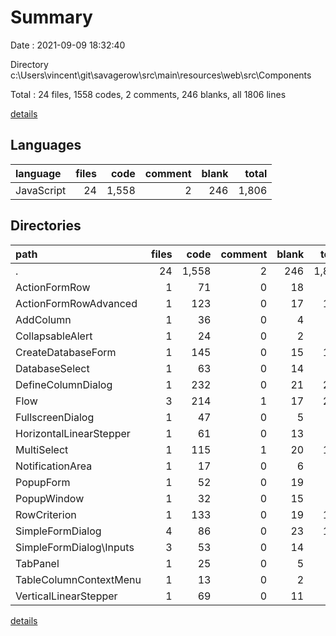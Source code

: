 # Summary

Date : 2021-09-09 18:32:40

Directory c:\Users\vincent\git\savagerow\src\main\resources\web\src\Components

Total : 24 files,  1558 codes, 2 comments, 246 blanks, all 1806 lines

[details](details.md)

## Languages
| language | files | code | comment | blank | total |
| :--- | ---: | ---: | ---: | ---: | ---: |
| JavaScript | 24 | 1,558 | 2 | 246 | 1,806 |

## Directories
| path | files | code | comment | blank | total |
| :--- | ---: | ---: | ---: | ---: | ---: |
| . | 24 | 1,558 | 2 | 246 | 1,806 |
| ActionFormRow | 1 | 71 | 0 | 18 | 89 |
| ActionFormRowAdvanced | 1 | 123 | 0 | 17 | 140 |
| AddColumn | 1 | 36 | 0 | 4 | 40 |
| CollapsableAlert | 1 | 24 | 0 | 2 | 26 |
| CreateDatabaseForm | 1 | 145 | 0 | 15 | 160 |
| DatabaseSelect | 1 | 63 | 0 | 14 | 77 |
| DefineColumnDialog | 1 | 232 | 0 | 21 | 253 |
| Flow | 3 | 214 | 1 | 17 | 232 |
| FullscreenDialog | 1 | 47 | 0 | 5 | 52 |
| HorizontalLinearStepper | 1 | 61 | 0 | 13 | 74 |
| MultiSelect | 1 | 115 | 1 | 20 | 136 |
| NotificationArea | 1 | 17 | 0 | 6 | 23 |
| PopupForm | 1 | 52 | 0 | 19 | 71 |
| PopupWindow | 1 | 32 | 0 | 15 | 47 |
| RowCriterion | 1 | 133 | 0 | 19 | 152 |
| SimpleFormDialog | 4 | 86 | 0 | 23 | 109 |
| SimpleFormDialog\Inputs | 3 | 53 | 0 | 14 | 67 |
| TabPanel | 1 | 25 | 0 | 5 | 30 |
| TableColumnContextMenu | 1 | 13 | 0 | 2 | 15 |
| VerticalLinearStepper | 1 | 69 | 0 | 11 | 80 |

[details](details.md)
